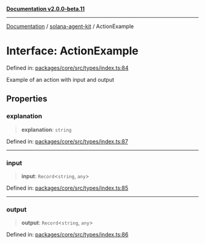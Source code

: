 [**Documentation v2.0.0-beta.11**](../../README.md)

***

[Documentation](../../README.md) / [solana-agent-kit](../README.md) / ActionExample

# Interface: ActionExample

Defined in: [packages/core/src/types/index.ts:84](https://github.com/scriptscrypt/solana-agent-kit/blob/8d48a57968ef71c6851a44a8efa685e80e815610/packages/core/src/types/index.ts#L84)

Example of an action with input and output

## Properties

### explanation

> **explanation**: `string`

Defined in: [packages/core/src/types/index.ts:87](https://github.com/scriptscrypt/solana-agent-kit/blob/8d48a57968ef71c6851a44a8efa685e80e815610/packages/core/src/types/index.ts#L87)

***

### input

> **input**: `Record`\<`string`, `any`\>

Defined in: [packages/core/src/types/index.ts:85](https://github.com/scriptscrypt/solana-agent-kit/blob/8d48a57968ef71c6851a44a8efa685e80e815610/packages/core/src/types/index.ts#L85)

***

### output

> **output**: `Record`\<`string`, `any`\>

Defined in: [packages/core/src/types/index.ts:86](https://github.com/scriptscrypt/solana-agent-kit/blob/8d48a57968ef71c6851a44a8efa685e80e815610/packages/core/src/types/index.ts#L86)
